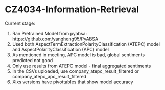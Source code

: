 # CZ4034-Information-Retrieval

Current stage:
  1. Ran Pretrained Model from pyabsa: https://github.com/yangheng95/PyABSA
  2. Used both AspectTermExtractionPolarityClassification (ATEPC) model and AspectPolarityClassification (APC) model
  3. As mentioned in meeting, APC model is bad, global sentiments predicted not good
  4. Only use results from ATEPC model - final aggregated sentiments
  5. In the CSVs uploaded, use company_atepc_result_filtered or company_atepc_apc_result_filtered
  6. Xlxs versions have pivottables that show model accuracy

